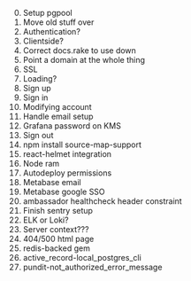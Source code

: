 0. Setup pgpool
0. Move old stuff over
0. Authentication?
0. Clientside?
0. Correct docs.rake to use down
0. Point a domain at the whole thing
0. SSL
0. Loading?
0. Sign up
0. Sign in
0. Modifying account
0. Handle email setup
0. Grafana password on KMS
0. Sign out
0. npm install source-map-support
0. react-helmet integration
0. Node ram
0. Autodeploy permissions
0. Metabase email
0. Metabase google SSO
0. ambassador healthcheck header constraint
0. Finish sentry setup
0. ELK or Loki?
0. Server context???
0. 404/500 html page
0. redis-backed gem
0. active_record-local_postgres_cli
0. pundit-not_authorized_error_message

